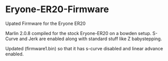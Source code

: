 # Eryone-ER20-Firmware
Upated Firmware for the Eryone ER20

Marlin 2.0.8 compiled for the stock Eryone-ER20 on a bowden setup. 
S-Curve and Jerk are enabled along with standard stuff like Z babystepping.

Updated (firmware1.bin) so that it has s-curve disabled and linear advance enabled.
